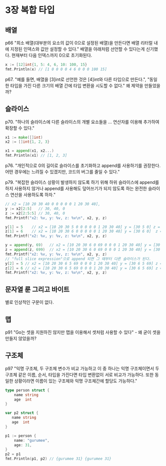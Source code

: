 # 3장 복합 타입

## 배열

p66 "희소 배열(대부분의 요소의 값이 0으로 설정된 배열)을 만든다면 배열 리터럴 내에 지정된 인덱스와 값만 설정할 수 있다."
배열을 아래처럼 선언할 수 있다는게 신기했다. 현재부터 다음 인덱스까지 0으로 초기화된다.

```go
x := [12]int{1, 5: 4, 6, 10: 100, 15}
fmt.Println(x) // [1 0 0 0 0 4 6 0 0 0 100 15]
```

p67. "예를 들면, 배열을 [3]int로 선언한 것은 [4]int와 다른 타입으로 만든다.", "동일한 타입을 가진 다른 크기의 배열 간에 타입 변환을 시도할 수 없다." 
왜 제약을 만들었을까?

## 슬라이스

p70. "하나의 슬라이스에 다른 슬라이스의 개별 요소들을 ... 연산자를 이용해 추가하여 확장할 수 있다."
```go
x1 := make([]int)
x2 := []int{1, 2, 3}

x1 = append(x1, x2...)
fmt.Println(x1) // [1, 2, 3]
```

p76. "개인적으로 0의 길이로 슬라이스를 초기화하고 append를 사용하기를 권장한다. 어떤 경우에는 느려질 수 있겠지만, 코드의 버그를 줄일 수 있다."

p79. "복잡한 슬라이스 상황이 발생하지 않도록 하기 위해 하위 슬라이스에 append를 하지 사용하지 않거나 append를 사용해도 덮어쓰기가 되지 않도록 하는 완전한 슬라이스 연산을 사용하도록 하자."

```go
// x2 = [10 20 30 40 0 0 0 0 0 1 20 30 40],
y := x2[2:5]   // 30, 40, 0
z := x2[2:5:5] // 30, 40, 0
fmt.Printf("x2: %v, y: %v, z: %v\n", x2, y, z)

y[1] = 5    // x2 = [10 20 30 5 0 0 0 0 0 1 20 30 40] y = [30 5 0] z = [30 5 0] 
z[1] = 6    // x2 = [10 20 30 6 0 0 0 0 0 1 20 30 40] y = [30 6 0]  z = [30 6 0] 
fmt.Printf("x2: %v, y: %v, z: %v\n", x2, y, z)

y = append(y, 69)   // x2 = [10 20 30 6 0 69 0 0 0 1 20 30 40] y = [30 6 0 69] z = [30 6 0] 
z = append(z, 699)  // x2 = [10 20 30 6 0 69 0 0 0 1 20 30 40] y = [30 6 0 69] z = [30 6 0 699] 
fmt.Printf("x2: %v, y: %v, z: %v\n", x2, y, z)
// "full slice expression"으로 append 되면 그 때부터 다른 슬라이스가 된다.
y[2] = 5 // x2 = [10 20 30 6 5 69 0 0 0 1 20 30 40] y = [30 6 5 69] z = [30 6 0 699]  
z[2] = 6 // x2 = [10 20 30 6 5 69 0 0 0 1 20 30 40] y = [30 6 5 69] z = [30 6 6 699] 
fmt.Printf("x2: %v, y: %v, z: %v\n", x2, y, z)
```

## 문자열 룬 그리고 바이트

별로 인상적인 구문이 없다.

## 맵

p91 "Go는 셋을 지원하진 않지만 맵을 이용해서 셋처럼 사용할 수 있다" - 왜 굳이 셋을 만들지 않았을까?

## 구조체

p97 "익명 구조체, 두 구조체 변수가 비교 가능하고 이 중 하나는 익명 구조체이면서 두 구조체 같은 이름, 순서, 타입을 가진다면 타입 변환없이 서로 비교가 가능하다. 또한 동일한 상황이라면 이름이 있는 구조체와 익명 구조체간에 할당도 가능하다."

```go
type person struct {
    name string
    age  int
}

var p2 struct {
   name string
   age  int
}

p1 := person {
    name: "gurumee",
    age: 31,
}
p2 = p1
fmt.Println(p1, p2) // {gurumee 31} {gurumee 31}
```
